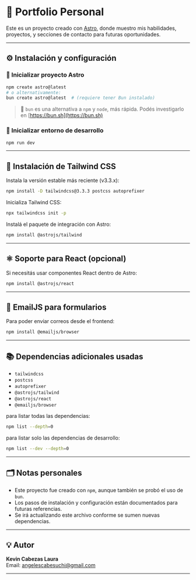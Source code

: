 
# 🚀 Portfolio Personal

Este es un proyecto creado con [Astro](https://astro.build/), donde muestro mis habilidades, proyectos, y secciones de contacto para futuras oportunidades.

---

## ⚙️ Instalación y configuración

### 🧱 Inicializar proyecto Astro

```bash
npm create astro@latest
# o alternativamente:
bun create astro@latest  # (requiere tener Bun instalado)
```

> 🧠 `bun` es una alternativa a `npm` y `node`, más rápida. Podés investigarlo en [https://bun.sh](https://bun.sh)

### 🚀 Inicializar entorno de desarrollo

```bash
npm run dev
```

---

## 🎨 Instalación de Tailwind CSS

Instala la versión estable más reciente (v3.3.x):

```bash
npm install -D tailwindcss@3.3.3 postcss autoprefixer
```

Inicializa Tailwind CSS:

```bash
npx tailwindcss init -p
```

Instalá el paquete de integración con Astro:

```bash
npm install @astrojs/tailwind
```

---

## ⚛️ Soporte para React (opcional)

Si necesitás usar componentes React dentro de Astro:

```bash
npm install @astrojs/react
```

---

## 📧 EmailJS para formularios

Para poder enviar correos desde el frontend:

```bash
npm install @emailjs/browser
```

---

## 📚 Dependencias adicionales usadas

- `tailwindcss`
- `postcss`
- `autoprefixer`
- `@astrojs/tailwind`
- `@astrojs/react`
- `@emailjs/browser`

para listar todas las dependencias:

```bash
npm list --depth=0 
```
para listar solo las dependencias de desarrollo:

```bash
npm list --dev --depth=0
```

---

## 🗂️ Notas personales

- Este proyecto fue creado con `npm`, aunque también se probó el uso de `bun`.
- Los pasos de instalación y configuración están documentados para futuras referencias.
- Se irá actualizando este archivo conforme se sumen nuevas dependencias.

---

## 💡 Autor

**Kevin Cabezas Laura**  
Email: angelescabesuchi@gmail.com

---
